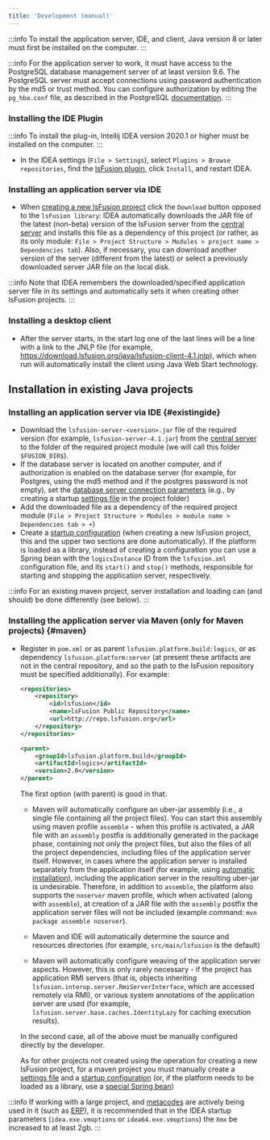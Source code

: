 ```yaml
---
title: 'Development (manual)'
---
```



:::info
To install the application server, IDE, and client, Java version 8 or later must first be installed on the computer.
:::


:::info
For the application server to work, it must have access to the PostgreSQL database management server of at least version 9.6. The PostgreSQL server must accept connections using password authentication by the md5 or trust method. You can configure authorization by editing the `pg_hba.conf` file, as described in the PostgreSQL [documentation](http://www.postgresql.org/docs/9.2/static/auth-pg-hba-conf.html).
:::

### Installing the IDE Plugin


:::info
To install the plug-in, Intellij IDEA version 2020.1 or higher must be installed on the computer.
:::

-   In the IDEA settings (`File > Settings`), select `Plugins > Browse repositories`, find the [lsFusion plugin](https://plugins.jetbrains.com/plugin/7601-lsfusion), click `Install`, and restart IDEA.

### Installing an application server via IDE

-   When [creating a new lsFusion project](IDE.md#newproject) click the `Download` button opposed to the `lsFusion library`: IDEA automatically downloads the JAR file of the latest (non-beta) version of the lsFusion server from the [central server](https://download.lsfusion.org/java) and installs this file as a dependency of this project (or rather, as its only module: `File > Project Structure > Modules > project name > Dependencies tab`). Also, if necessary, you can download another version of the server (different from the latest) or select a previously downloaded server JAR file on the local disk.  


:::info
Note that IDEA remembers the downloaded/specified application server file in its settings and automatically sets it when creating other lsFusion projects. 
:::

### Installing a desktop client

-   After the server starts, in the start log one of the last lines will be a line with a link to the JNLP file (for example, <https://download.lsfusion.org/java/lsfusion-client-4.1.jnlp>), which when run will automatically install the client using Java Web Start technology.

## Installation in existing Java projects

### Installing an application server via IDE {#existingide}

-   Download the `lsfusion-server-<version>.jar` file of the required version (for example, `lsfusion-server-4.1.jar`) from the [central server](https://download.lsfusion.org/java) to the folder of the required project module (we will call this folder `$FUSION_DIR$`).
-   If the database server is located on another computer, and if authorization is enabled on the database server (for example, for Postgres, using the md5 method and if the postgres password is not empty), set the [database server connection parameters](Launch_parameters.md#connectdb-broken) (e.g., by creating a startup [settings file](Launch_parameters.md#filesettings) in the project folder)
-   Add the downloaded file as a dependency of the required project module (`File > Project Structure > Modules > module name > Dependencies tab > +`) 
-   Create a [startup configuration](IDE.md#configuration) (when creating a new lsFusion project, this and the upper two sections are done automatically). If the platform is loaded as a library, instead of creating a configuration you can use a Spring bean with the `logicsInstance` ID from the `lsfusion.xml` configuration file, and its `start()` and `stop()` methods, responsible for starting and stopping the application server, respectively.


:::info
For an existing maven project, server installation and loading can (and should) be done differently (see below). 
:::

### Installing the application server via Maven (only for Maven projects) {#maven}

-   Register in `pom.xml` or as parent `lsfusion.platform.build:logics`, or as dependency `lsfusion.platform:server` (at present these artifacts are not in the central repository, and so the path to the lsFusion repository must be specified additionally). For example:
    ```xml
    <repositories>
        <repository>
            <id>lsfusion</id>
            <name>lsFusion Public Repository</name>
            <url>http://repo.lsfusion.org</url>
        </repository>
    </repositories>

    <parent>
        <groupId>lsfusion.platform.build</groupId>
        <artifactId>logics</artifactId>
        <version>2.0</version>
    </parent>
    ```
    The first option (with parent) is good in that:

    -   Maven will automatically configure an uber-jar assembly (i.e., a single file containing all the project files). You can start this assembly using maven profile `assemble` - when this profile is activated, a JAR file with an `assembly` postfix is additionally generated in the package phase, containing not only the project files, but also the files of all the project dependencies, including files of the application server itself. However, in cases where the application server is installed separately from the application itself (for example, using [automatic installation](Execution_auto.md)), including the application server in the resulting uber-jar is undesirable. Therefore, in addition to `assemble`, the platform also supports the `noserver` maven profile, which when activated (along with `assemble`), at creation of a JAR file with the `assembly` postfix the application server files will not be included (example command: `mvn package assemble noserver`).

    -   Maven and IDE will automatically determine the source and resources directories (for example, `src/main/lsfusion` is the default)

    -   Maven will automatically configure weaving of the application server aspects. However, this is only rarely necessary - if the project has application RMI servers (that is, objects inheriting `lsfusion.interop.server.RmiServerInterface`, which are accessed remotely via RMI), or various system annotations of the application server are used (for example, `lsfusion.server.base.caches.IdentityLazy` for caching execution results).

    In the second case, all of the above must be manually configured directly by the developer.

    As for other projects not created using the operation for creating a new lsFusion project, for a maven project you must manually create a [settings file](Launch_parameters.md#filesettings) and a [startup configuration](IDE.md#configuration) (or, if the platform needs to be loaded as a library, use a [special Spring bean](#existingide))


:::info
If working with a large project, and [metacodes](Metaprogramming.md) are actively being used in it (such as [ERP](https://github.com/lsfusion-solutions/erp)), it is recommended that in the IDEA startup parameters (`idea.exe.vmoptions` or `idea64.exe.vmoptions`) the `Xmx` be increased to at least 2gb.
:::
